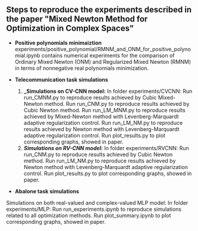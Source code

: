 ## **Steps to reproduce the experiments described in the paper "Mixed Newton Method for Optimization in Complex Spaces"**

- **Positive polynomials minimaiztion**
experiments/positive_polynomial/RMNM_and_ONM_for_positive_polynomial.ipynb contains numerical experiments for the comparison of Ordinary Mixed Newton (ONM) and Regularized Mixed Newton (RMNM) in terms of nonnegative real polynomials minimization.
- **Telecommunication task simulations**
    1. **_Simulations on CV-CNN model:**
        In folder experiments/CVCNN:
        Run run_CMNM.py to reproduce results achieved by Cubic Mixed-Newton method.
        Run run_CNM.py to reproduce results achieved by Cubic Newton method.
        Run run_LM_MNM.py to reproduce results achieved by Mixed-Newton method with Levenberg-Marquardt adaptive regularization control.
        Run run_LM_NM.py to reproduce results achieved by Newton method with Levenberg-Marquardt adaptive regularization control.
        Run plot_results.py to plot corresponding graphs, showed in paper.
    2. **_Simulations on RV-CNN model:_**
        In folder experiments/RVCNN:
        Run run_CNM.py to reproduce results achieved by Cubic Newton method.
        Run run_LM_NM.py to reproduce results achieved by Newton method with Levenberg-Marquardt adaptive regularization control.
        Run plot_results.py to plot corresponding graphs, showed in paper.

- **Abalone task simulations**

Simulations on both real-valued and complex-valued MLP model:
    In folder experiments/MLP:
    Run run_experiments.ipynb to reproduce simulations related to all optimization methods.
    Run plot_summary.ipynb to plot corresponding graphs, showed in paper.